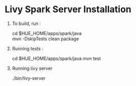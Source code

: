 Livy Spark Server Installation
==============================

1. To build, run :

  	cd $HUE_HOME/apps/spark/java  
  	mvn -DskipTests clean package

2. Running tests :

  	cd $HUE_HOME/apps/spark/java
  	mvn test

3. Running livy server

   	./bin/livy-server
